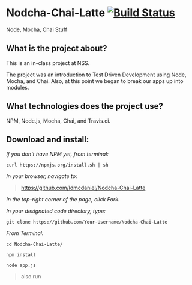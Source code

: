 # Nodcha-Chai-Latte [![Build Status](https://travis-ci.org/ldmcdaniel/Nodcha-Chai-Latte.svg?branch=master)](https://travis-ci.org/ldmcdaniel/Nodcha-Chai-Latte)

Node, Mocha, Chai Stuff
## What is the project about?

This is an in-class project at NSS.

The project was an introduction to Test Driven Development using Node, Mocha, and Chai.  Also, at this point we began to break our apps up into modules.

## What technologies does the project use?

NPM, Node.js, Mocha, Chai, and Travis.ci.

## Download and install:

*If you don't have NPM yet, from terminal:*

````curl https://npmjs.org/install.sh | sh````

*In your browser, navigate to:*
>https://github.com/ldmcdaniel/Nodcha-Chai-Latte

*In the top-right corner of the page, click Fork.*

*In your designated code directory, type:*

````git clone https://github.com/Your-Username/Nodcha-Chai-Latte````

*From Terminal:*

````cd Nodcha-Chai-Latte/````

````npm install````

````node app.js````

>also run

````node cheer.js
